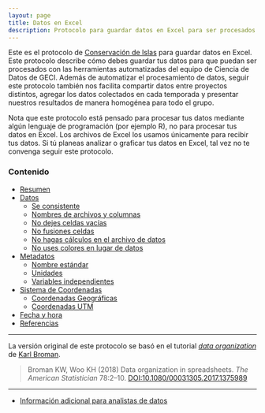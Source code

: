 ```yaml
---
layout: page
title: Datos en Excel
description: Protocolo para guardar datos en Excel para ser procesados por el equipo de Ciencia de Datos de GECI
---
```


Este es el protocolo de [Conservación de Islas](https://islas.org.mx) para guardar datos en Excel. Este protocolo describe cómo debes guardar tus datos para que puedan ser procesados con las herramientas automatizadas del equipo de Ciencia de Datos de GECI. Además de automatizar el procesamiento de datos, seguir este protocolo también nos facilita compartir datos entre proyectos distintos, agregar los datos colectados en cada temporada y presentar nuestros resultados de manera homogénea para todo el grupo.

Nota que este protocolo está pensado para procesar tus datos mediante algún lenguaje de programación (por ejemplo R), no para procesar tus datos en Excel. Los archivos de Excel los usamos únicamente para recibir tus datos. Si tú planeas analizar o graficar tus datos en Excel, tal vez no te convenga seguir este protocolo.

### Contenido

- [Resumen](resumen.html)
- [Datos](datos.html)
    - [Se consistente](consistencia.html)
    - [Nombres de archivos y columnas](nomenclatura.html)
    - [No dejes celdas vacías](celdas_vacias.html)
    - [No fusiones celdas](fusionar_celdas.html)
    - [No hagas cálculos en el archivo de datos](sin_calculos.html)
    - [No uses colores en lugar de datos](sin_colores.md)
- [Metadatos](metadatos.html)
    - [Nombre estándar](standard_name.html)
    - [Unidades](units.html)
    - [Variables independientes](axis.html)
- [Sistema de Coordenadas](coordenadas.html)
    - [Coordenadas Geográficas](geograficas.html)
    - [Coordenadas UTM](utm.html)
- [Fecha y hora](tiempo.html)
- [Referencias](referencias.html)

---

La versión original de este protocolo se basó en el tutorial [_data organization_](http://kbroman.org/dataorg) de [Karl Broman](http://kbroman.org).

> Broman KW, Woo KH (2018) Data organization in spreadsheets.
> _The American Statistician_ 78:2&ndash;10.
> [DOI:10.1080/00031305.2017.1375989](https://doi.org/10.1080/00031305.2017.1375989)

---

- [Información adicional para analistas de datos](../protocolo_avanzado/)
